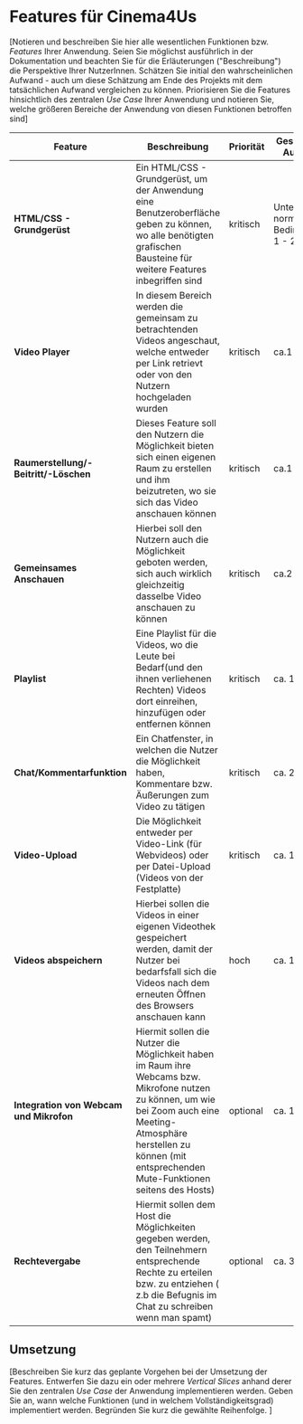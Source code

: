 # Features für Cinema4Us

[Notieren und beschreiben Sie hier alle wesentlichen Funktionen bzw. *Features* Ihrer Anwendung. Seien Sie möglichst ausführlich in der Dokumentation und beachten Sie für die Erläuterungen ("Beschreibung") die Perspektive Ihrer NutzerInnen. Schätzen Sie initial den wahrscheinlichen Aufwand - auch um diese Schätzung am Ende des Projekts mit dem tatsächlichen Aufwand vergleichen zu können. Priorisieren Sie die Features hinsichtlich des zentralen *Use Case* Ihrer Anwendung und notieren Sie, welche größeren Bereiche der Anwendung von diesen Funktionen betroffen sind]

| Feature | Beschreibung | Priorität | Geschätzter Aufwand | Betroffene Schichten |
|---------|--------------|-----------|--------------------|---------------------|
| **HTML/CSS - Grundgerüst** | Ein HTML/CSS - Grundgerüst, um der Anwendung eine Benutzeroberfläche geben zu können, wo alle benötigten grafischen Bausteine für weitere     Features inbegriffen sind | kritisch | Unter normalen Bedingungen: 1 - 2 Tage | app |
| **Video Player** | In diesem Bereich werden die gemeinsam zu betrachtenden Videos angeschaut, welche entweder per Link retrievt oder von den Nutzern hochgeladen wurden | kritisch | ca.1 Tag | app |
| **Raumerstellung/-Beitritt/-Löschen** | Dieses Feature soll den Nutzern die Möglichkeit bieten sich einen eigenen Raum zu erstellen und ihm beizutreten, wo sie sich das Video anschauen können| kritisch | ca.1 Tag | app/server |
| **Gemeinsames Anschauen** | Hierbei soll den Nutzern auch die Möglichkeit geboten werden, sich auch wirklich gleichzeitig dasselbe Video anschauen zu können| kritisch | ca.2-3 Tage | server |
| **Playlist** | Eine Playlist für die Videos, wo die Leute bei Bedarf(und den ihnen verliehenen Rechten) Videos dort einreihen, hinzufügen oder entfernen können| kritisch | ca. 1-3 Tage | server/app | 
| **Chat/Kommentarfunktion** | Ein Chatfenster, in welchen die Nutzer die Möglichkeit haben, Kommentare bzw. Äußerungen zum Video zu tätigen| kritisch | ca. 2-4 Tage | server/app |
| **Video-Upload** | Die Möglichkeit entweder per Video-Link (für Webvideos) oder per Datei-Upload (Videos von der Festplatte)| kritisch | ca. 1-3 Tage | server/app|
| **Videos abspeichern** | Hierbei sollen die Videos in einer eigenen Videothek gespeichert werden, damit der Nutzer bei bedarfsfall sich die Videos nach dem erneuten Öffnen des Browsers anschauen kann | hoch | ca. 1-3 Tage | server |
| **Integration von Webcam und Mikrofon** | Hiermit sollen die Nutzer die Möglichkeit haben im Raum ihre Webcams bzw. Mikrofone nutzen zu können, um wie bei Zoom auch eine Meeting-Atmosphäre herstellen zu können (mit entsprechenden Mute-Funktionen seitens des Hosts)| optional | ca. 1-3 Tage | server/app |
| **Rechtevergabe** | Hiermit sollen dem Host die Möglichkeiten gegeben werden, den Teilnehmern entsprechende Rechte zu erteilen bzw. zu entziehen ( z.b die Befugnis im Chat zu schreiben wenn man spamt)| optional | ca. 3-5. Tage | server/app |


## Umsetzung

[Beschreiben Sie kurz das geplante Vorgehen bei der Umsetzung der Features. Entwerfen Sie dazu ein oder mehrere *Vertical Slices* anhand derer Sie den zentralen *Use Case* der Anwendung implementieren werden. Geben Sie an, wann welche Funktionen (und in welchem Vollständigkeitsgrad) implementiert werden. Begründen Sie kurz die gewählte Reihenfolge. ]
